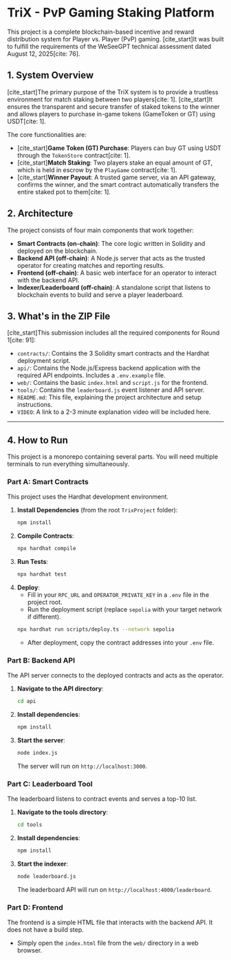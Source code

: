 # TriX - PvP Gaming Staking Platform

This project is a complete blockchain-based incentive and reward distribution system for Player vs. Player (PvP) gaming. [cite_start]It was built to fulfill the requirements of the WeSeeGPT technical assessment dated August 12, 2025[cite: 76].

## 1. System Overview

[cite_start]The primary purpose of the TriX system is to provide a trustless environment for match staking between two players[cite: 1]. [cite_start]It ensures the transparent and secure transfer of staked tokens to the winner and allows players to purchase in-game tokens (GameToken or GT) using USDT[cite: 1].

The core functionalities are:
* [cite_start]**Game Token (GT) Purchase**: Players can buy GT using USDT through the `TokenStore` contract[cite: 1].
* [cite_start]**Match Staking**: Two players stake an equal amount of GT, which is held in escrow by the `PlayGame` contract[cite: 1].
* [cite_start]**Winner Payout**: A trusted game server, via an API gateway, confirms the winner, and the smart contract automatically transfers the entire staked pot to them[cite: 1].

## 2. Architecture

The project consists of four main components that work together:

* **Smart Contracts (on-chain)**: The core logic written in Solidity and deployed on the blockchain.
* **Backend API (off-chain)**: A Node.js server that acts as the trusted operator for creating matches and reporting results.
* **Frontend (off-chain)**: A basic web interface for an operator to interact with the backend API.
* **Indexer/Leaderboard (off-chain)**: A standalone script that listens to blockchain events to build and serve a player leaderboard.

## 3. What's in the ZIP File

[cite_start]This submission includes all the required components for Round 1[cite: 91]:

* `contracts/`: Contains the 3 Solidity smart contracts and the Hardhat deployment script.
* `api/`: Contains the Node.js/Express backend application with the required API endpoints. Includes a `.env.example` file.
* `web/`: Contains the basic `index.html` and `script.js` for the frontend.
* `tools/`: Contains the `leaderboard.js` event listener and API server.
* `README.md`: This file, explaining the project architecture and setup instructions.
* `VIDEO`: A link to a 2-3 minute explanation video will be included here.

---

## 4. How to Run

This project is a monorepo containing several parts. You will need multiple terminals to run everything simultaneously.

### **Part A: Smart Contracts**

This project uses the Hardhat development environment.

1.  **Install Dependencies** (from the root `TrixProject` folder):
    ```bash
    npm install
    ```
2.  **Compile Contracts**:
    ```bash
    npx hardhat compile
    ```
3.  **Run Tests**:
    ```bash
    npx hardhat test
    ```
4.  **Deploy**:
    * Fill in your `RPC_URL` and `OPERATOR_PRIVATE_KEY` in a `.env` file in the project root.
    * Run the deployment script (replace `sepolia` with your target network if different).
    ```bash
    npx hardhat run scripts/deploy.ts --network sepolia
    ```
    * After deployment, copy the contract addresses into your `.env` file.

### **Part B: Backend API**

The API server connects to the deployed contracts and acts as the operator.

1.  **Navigate to the API directory**:
    ```bash
    cd api
    ```
2.  **Install dependencies**:
    ```bash
    npm install
    ```
3.  **Start the server**:
    ```bash
    node index.js
    ```
    The server will run on `http://localhost:3000`.

### **Part C: Leaderboard Tool**

The leaderboard listens to contract events and serves a top-10 list.

1.  **Navigate to the tools directory**:
    ```bash
    cd tools
    ```
2.  **Install dependencies**:
    ```bash
    npm install
    ```
3.  **Start the indexer**:
    ```bash
    node leaderboard.js
    ```
    The leaderboard API will run on `http://localhost:4000/leaderboard`.

### **Part D: Frontend**

The frontend is a simple HTML file that interacts with the backend API. It does not have a build step.

* Simply open the `index.html` file from the `web/` directory in a web browser.
